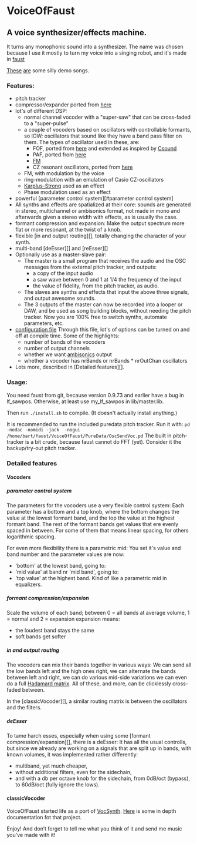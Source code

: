 # VoiceOfFaust

## A voice synthesizer/effects machine.

It turns any monophonic sound into a synthesizer.
The name was chosen because I use it mostly to turn my voice into a singing robot, and it's made in [faust](http://faust.grame.fr)

[These](http://magnetophon.nl/sounds/magnetophon/oldCombo.flac) [are](https://github.com/magnetophon/VoiceOfFaust/blob/MasterSlave/Caribean.mp3) some silly demo songs.

### Features:

* pitch tracker
* compressor/expander ported from [here](http://www.katjaas.nl/compander/compander.html)
* lot's of different DSP:
  * normal channel vocoder with a "super-saw" that can be cross-faded to a "super-pulse"
  * a couple of vocoders based on oscillators with controllable formants,
    so IOW: oscillators that sound like they have a band pass filter on them.
    The types of oscillator used in these, are:
    * FOF, ported from [here](http://anasynth.ircam.fr/home/english/media/singing-synthesis-chant-program) and extended as inspired by [Csound](https://csound.github.io/docs/manual/fof2.html)
    * PAF, ported from [here](http://msp.ucsd.edu/techniques/v0.11/book-html/node96.html)
    * [FM](http://chrischafe.net/glitch-free-fm-vocal-synthesis/)
    * CZ resonant oscillators, ported from [here](http://forum.pdpatchrepo.info/topic/5992/casio-cz-oscillators)
  * FM, with modulation by the voice
  * ring-modulation with an emulation of Casio CZ-oscillators
  * [Karplus-Strong](https://en.wikipedia.org/wiki/Karplus%E2%80%93Strong_string_synthesis) used as an effect
  * Phase modulation used as an effect
* powerful [parameter control system][#parameter control system]
* All synths and effects are spatialized at their core: sounds are generated in stereo, multichannel or ambisonics format,
  not made in mono and afterwards given a stereo width with effects, as is usually the case.
* formant compression and expansion:
  Make the output spectrum more flat or more resonant, at the twist of a knob.
* flexible [in and output routing][], totally changing the character of your synth.
* multi-band [deEsser][] and [reEsser][]
* Optionally use as a master-slave pair:
  * The master is a small program that receives the audio and the OSC messages from the external pitch tracker,
    and outputs:
    * a copy of the input audio
    * a saw wave between 0 and 1 at 1/4 the frequency of the input
    * the value of fidelity, from the pitch tracker, as audio.
  * The slaves are synths and effects that input the above three signals, and output awesome sounds.
  * The 3 outputs of the master can now be recorded into a looper or DAW,
    and be used as song building blocks, without needing the pitch tracker.
    Now you are 100% free to switch synths, automate parameters, etc.
* [configuration file](lib/constants.lib)
  Through this file, lot's of options can be turned on and off at compile time.
  Some of the highlights:
  * number of bands of the vocoders
  * number of output channels
  * whether we want [ambisonics](https://en.wikipedia.org/wiki/Ambisonics) output
  * whether a vocoder has nrBands or nrBands * nrOutChan oscillators
* Lots more, described in [Detailed features][].

### Usage:


You need faust from git, because version 0.9.73 and earlier have a bug in lf_sawpos.
Otherwise, at least use my_lf_sawpos in lib/master.lib.

Then run ``./install.sh`` to compile. (It doesn't actually install anything.)

It is recommended to run the included puredata pitch tracker.
Run it with:
``pd -nodac -nomidi -jack  -nogui /home/bart/faust/VoiceOfFaust/PureData/OscSendVoc.pd``
The built in pitch-tracker is a bit crude, because faust cannot do FFT (yet).
Consider it the backup/try-out pitch tracker.




### Detailed features

#### Vocoders

##### parameter control system

The parameters for the vocoders use a very flexible control system:
Each parameter has a bottom and a top knob, where the bottom changes the value at the lowest formant band,
and the top the value at the highest formant band.
The rest of the formant bands get values that ere evenly spaced in between.
For some of them that means linear spacing, for others logarithmic spacing.

For even more flexibility there is a parametric mid:
You set it's value and band number and the parameter values are now:
* 'bottom' at the lowest band, going to:
* 'mid value' at band nr 'mid band', going to:
* 'top value' at the highest band.
Kind of like a parametric mid in equalizers.

##### formant compression/expansion

Scale the volume of each band; between 0 = all bands at average volume, 1 = normal and 2 = expansion
expansion means:
* the loudest band stays the same
* soft bands get softer



##### in and output routing

The vocoders can mix their bands together in various ways:
We can send all the low bands left and the high ones right,
we can alternate the bands between left and right,
we can do various mid-side variations
we can even do a full [Hadamard matrix](https://en.wikipedia.org/wiki/Hadamard_matrix).
All of these, and more, can be clicklessly cross-faded between.

In the [classicVocoder][], a similar routing matrix is between the oscillators and the filters.

##### deEsser

To tame harch esses, especially when using some [formant compression/expansion][], there is a deEsser:
It has all the usual controlls, but since we already are working on a signals that are split up in bands, with known volumes,
it was implemented rather differently:
* multiband, yet much cheaper,
* without additional filters, even for the sidechain,
* and with a db per octave knob for the sidechain, from 0dB/oct (bypass), to 60dB/oct (fully ignore the lows).



#### classicVocoder









VoiceOfFaust started life as a port of [VocSynth](https://github.com/magnetophon/VocSynth).
[Here](https://github.com/magnetophon/VocSynth/blob/master/A%20realtime%20synthesizer%20controlled%20by%20singing%20and%20beatboxing.pdf) is some in depth documentation fot that project.

Enjoy! And don’t forget to tell me what you think of it and send me music you’ve made with it!
